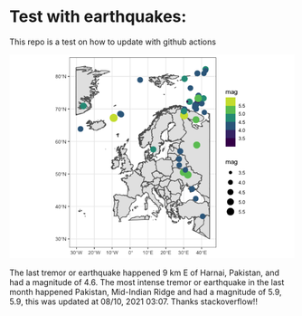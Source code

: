 <!-- README.md is generated from README.Rmd. Please edit that file -->

Test with earthquakes:
======================

This repo is a test on how to update with github actions

![](man/figures/README-unnamed-chunk-2-1.png)

The last tremor or earthquake happened 9 km E of Harnai, Pakistan, and
had a magnitude of 4.6. The most intense tremor or earthquake in the
last month happened Pakistan, Mid-Indian Ridge and had a magnitude of
5.9, 5.9, this was updated at 08/10, 2021 03:07. Thanks stackoverflow!!
